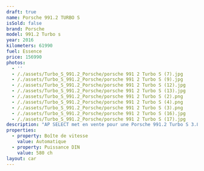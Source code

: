 ```yaml
---
draft: true
name: Porsche 991.2 TURBO S
isSold: false
brand: Porsche
model: 991.2 Turbo s
year: 2016
kilometers: 61990
fuel: Essence
price: 156990
photos:
  - ''
  - /./assets/Turbo_S_991.2_Porsche/porsche 991 2 Turbo S (7).jpg
  - /./assets/Turbo_S_991.2_Porsche/porsche 991 2 Turbo S (9).jpg
  - /./assets/Turbo_S_991.2_Porsche/porsche 991 2 Turbo S (12).jpg
  - /./assets/Turbo_S_991.2_Porsche/porsche 991 2 Turbo S (13).jpg
  - /./assets/Turbo_S_991.2_Porsche/porsche 991 2 Turbo S (2).png
  - /./assets/Turbo_S_991.2_Porsche/porsche 991 2 Turbo S (4).png
  - /./assets/Turbo_S_991.2_Porsche/porsche 991 2 Turbo S (3).png
  - /./assets/Turbo_S_991.2_Porsche/porsche 991 2 Turbo S (16).jpg
  - /./assets/Turbo_S_991.2_Porsche/porsche 991 2 Turbo S (17).jpg
description: "AP SELECT met en vente pour une Porsche 991.2 Turbo S 3.8 580ch PDK.\nModèle du 02/2016 avec 61900km.\n\nCouleur Argent GT, intérieur full cuir noir.\n\nOrigine France \U0001F1EB\U0001F1F7.\n\nLe véhicule est en parfait état avec carnet complet Porsche et historique suivi.\n\nVendu avec une garantie Porsche Approved jusqu’en Mai 2025\n\nDernier entretien au 04/2024 en CP Porsche Lyon, Pneus et freins récent.\n\nÉquipements et options :\n- Boîte PDK\n- Lift système\n- Pack Carbon\n- Toit panoramique vitré\n- Suspensions PASM+\n- Suspensions PDCC\n- Jantes Turbo S écrous centraux\n- Intérieur Cuir entendu\n- Sièges Sport +\n- Système audio BOSE\n- Volant sport multifonctions\n- Phares PDLS +\n- Projecteurs de jour à LED\n- Fond de compteur noir\n- Sièges électrique à mémoire 18 positions\n- Sièges chauffants\n- Régulateur de vitesse\n- Aide au stationnement AV / AR\n- Caméra de recul\n- Ciel de toit Alcantara\n- Affichage multifonctions plus\n- Climatisation\n- Éclairage et essuie-glaces automatique\n- Rétroviseurs électriques et chauffants\n- Rétroviseurs int / ext Electrochrome\n- Éclairage d’ambiance\n\nDisponible et visible sur RDV pour acheteur sérieux.\n\nPossibilité d'une garantie 3, 6 ou 12 mois en supplément.\n\nRéalisation des démarches d'immatriculation.\n\nAP SELECT c'est des solutions de courtage et conciergerie sur mesure pour profiter librement de sa passion et de son patrimoine.\n\nPrenez le volant, AP SELECT s'occupe du reste."
properties:
  - property: Boîte de vitesse
    value: Automatique
  - property: Puissance DIN
    value: 580 ch
layout: car
---
```


